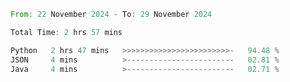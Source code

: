 <!--START_SECTION:waka-->

```rust
From: 22 November 2024 - To: 29 November 2024

Total Time: 2 hrs 57 mins

Python   2 hrs 47 mins   >>>>>>>>>>>>>>>>>>>>>>>>-   94.48 %
JSON     4 mins          >------------------------   02.81 %
Java     4 mins          >------------------------   02.71 %
```

<!--END_SECTION:waka-->

